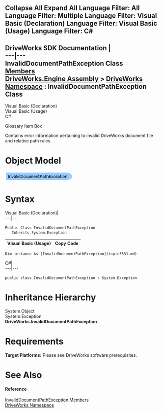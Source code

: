 Collapse All Expand All Language Filter: All  Language Filter: Multiple  Language Filter: Visual Basic (Declaration) Language Filter: Visual Basic (Usage) Language Filter: C#  
---  
DriveWorks SDK Documentation  |   
---|---  
InvalidDocumentPathException Class   
[Members](topic3532.md)   
[DriveWorks.Engine Assembly](topic2156.md) > [DriveWorks Namespace](topic2159.md) : InvalidDocumentPathException Class  
---  
  
Visual Basic (Declaration)    
Visual Basic (Usage)    
C# 

Glossary Item Box

Contains error information pertaining to invalid DriveWorks document file and relative path rules. 

# Object Model

![](dotnetdiagramimages/image154.png)

# Syntax

Visual Basic (Declaration)|   
---|---  
      
    
    Public Class InvalidDocumentPathException 
       Inherits System.Exception  
  
Visual Basic (Usage)| Copy Code  
---|---  
      
    
    Dim instance As [InvalidDocumentPathException](topic3531.md)  
  
C#|   
---|---  
      
    
    public class InvalidDocumentPathException : System.Exception   
  
# Inheritance Hierarchy

System.Object  
System.Exception  
**DriveWorks.InvalidDocumentPathException**  


# Requirements

**Target Platforms:** Please see DriveWorks software prerequisites.

# See Also

#### Reference

[InvalidDocumentPathException Members](topic3532.md)   
[DriveWorks Namespace](topic2159.md)


